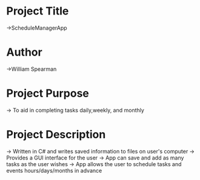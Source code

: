 # Project Title
->ScheduleManagerApp

# Author 
->William Spearman

# Project Purpose
-> To aid in completing tasks daily,weekly, and monthly

# Project Description
-> Written in C# and writes saved information to files on user's computer
-> Provides a GUI interface for the user 
-> App can save and add as many tasks as the user wishes 
-> App allows the user to schedule tasks and events hours/days/months in advance


